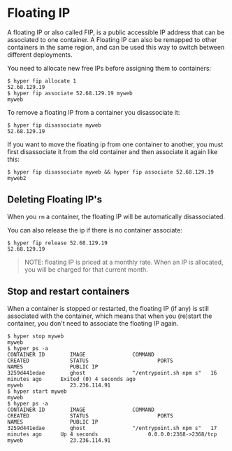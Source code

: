 # Floating IP

A floating IP or also called FIP, is a public accessible IP address that can be associated to one container. A Floating IP can also be remapped to other containers in the same region, and can be used this way to switch between different deployments.

You need to allocate new free IPs before assigning them to containers:

    $ hyper fip allocate 1
    52.68.129.19
    $ hyper fip associate 52.68.129.19 myweb
    myweb

To remove a floating IP from a container you disassociate it:

    $ hyper fip disassociate myweb
    52.68.129.19

If you want to move the floating ip from one container to another, you must first disassociate it from the old container and then associate it again like this:

    $ hyper fip disassociate myweb && hyper fip associate 52.68.129.19 myweb2

## Deleting Floating IP's

When you `rm` a container, the floating IP will be automatically disassociated.

You can also release the ip if there is no container associate:

    $ hyper fip release 52.68.129.19
    52.68.129.19

> NOTE: floating IP is priced at a monthly rate. When an IP is allocated, you will be charged for that current month.

## Stop and restart containers

When a container is stopped or restarted, the floating IP (if any) is still associated with the container, which means that when you (re)start the container, you don't need to associate the floating IP again.

    $ hyper stop myweb
    myweb
    $ hyper ps -a
	CONTAINER ID        IMAGE               COMMAND                  CREATED             STATUS                      PORTS                      NAMES               PUBLIC IP
	3259d441edae        ghost               "/entrypoint.sh npm s"   16 minutes ago      Exited (0) 4 seconds ago                               myweb          		23.236.114.91
    $ hyper start myweb
    myweb
    $ hyper ps -a
    CONTAINER ID        IMAGE               COMMAND                  CREATED             STATUS                      PORTS                      NAMES               PUBLIC IP
	3259d441edae        ghost               "/entrypoint.sh npm s"   17 minutes ago      Up 4 seconds                0.0.0.0:2368->2368/tcp     myweb        		23.236.114.91
